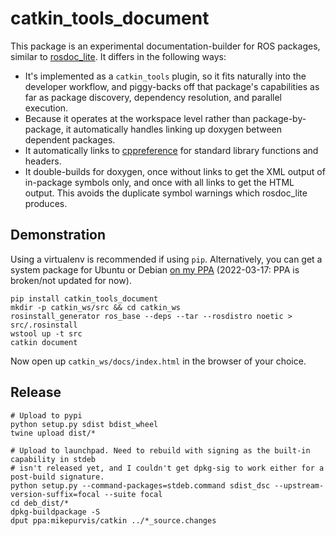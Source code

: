 catkin_tools_document
=====================

This package is an experimental documentation-builder for ROS packages, similar to
[rosdoc_lite](http://wiki.ros.org/rosdoc_lite). It differs in the following ways:

- It's implemented as a `catkin_tools` plugin, so it fits naturally into the
  developer workflow, and piggy-backs off that package's capabilities as far as
  package discovery, dependency resolution, and parallel execution.
- Because it operates at the workspace level rather than package-by-package, it
  automatically handles linking up doxygen between dependent packages.
- It automatically links to [cppreference](http://en.cppreference.com/w/) for
  standard library functions and headers.
- It double-builds for doxygen, once without links to get the XML output of
  in-package symbols only, and once with all links to get the HTML output. This
  avoids the duplicate symbol warnings which rosdoc_lite produces.

Demonstration
-------------

Using a virtualenv is recommended if using `pip`. Alternatively, you can get a
system package for Ubuntu or Debian [on my PPA][1] (2022-03-17: PPA is broken/not updated for now).

```
pip install catkin_tools_document
mkdir -p catkin_ws/src && cd catkin_ws
rosinstall_generator ros_base --deps --tar --rosdistro noetic > src/.rosinstall
wstool up -t src
catkin document
```

Now open up `catkin_ws/docs/index.html` in the browser of your choice.

[1]: https://launchpad.net/~mikepurvis/+archive/ubuntu/catkin

Release
-------

```
# Upload to pypi
python setup.py sdist bdist_wheel
twine upload dist/*

# Upload to launchpad. Need to rebuild with signing as the built-in capability in stdeb
# isn't released yet, and I couldn't get dpkg-sig to work either for a post-build signature.
python setup.py --command-packages=stdeb.command sdist_dsc --upstream-version-suffix=focal --suite focal
cd deb_dist/*
dpkg-buildpackage -S
dput ppa:mikepurvis/catkin ../*_source.changes
```
